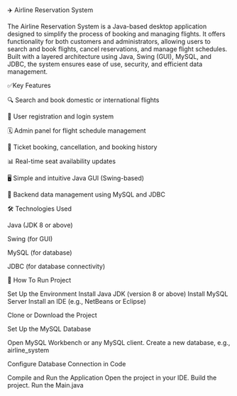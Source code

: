 ✈️ Airline Reservation System

The Airline Reservation System is a Java-based desktop application designed to simplify the process of booking and managing flights. It offers functionality for both customers and administrators, allowing users to search and book flights, cancel reservations, and manage flight schedules. Built with a layered architecture using Java, Swing (GUI), MySQL, and JDBC, the system ensures ease of use, security, and efficient data management.


✅Key Features

🔍 Search and book domestic or international flights

👤 User registration and login system

🗓️ Admin panel for flight schedule management

🎫 Ticket booking, cancellation, and booking history

📊 Real-time seat availability updates

🖥️ Simple and intuitive Java GUI (Swing-based)

💾 Backend data management using MySQL and JDBC


🛠️ Technologies Used

Java (JDK 8 or above)

Swing (for GUI)

MySQL (for database)

JDBC (for database connectivity)


🚀 How To Run Project

Set Up the Environment Install Java JDK (version 8 or above) Install MySQL Server Install an IDE (e.g., NetBeans or Eclipse)

Clone or Download the Project

Set Up the MySQL Database

Open MySQL Workbench or any MySQL client. Create a new database, e.g., airline_system 

Configure Database Connection in Code

Compile and Run the Application Open the project in your IDE. Build the project. Run the Main.java


